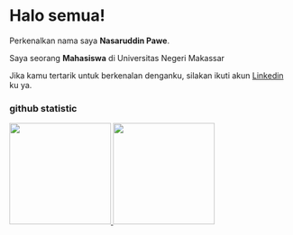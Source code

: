 # Halo semua! 

Perkenalkan nama saya **Nasaruddin Pawe**.<br>

Saya seorang **Mahasiswa** di Universitas Negeri Makassar <br>

Jika kamu tertarik untuk berkenalan denganku, silakan ikuti akun [Linkedin](https://www.linkedin.com/in/nasaruddin-pawe/) ku ya.

### github statistic
<p align="left">
<a href="https://github.com/nasar-17">
  <img height="180em" src="https://github-readme-stats-eight-theta.vercel.app/api?username=penuliscode&show_icons=true&theme=algolia&include_all_commits=true&count_private=true"/>
  <img height="180em" src="https://github-readme-stats-eight-theta.vercel.app/api/top-langs/?username=penuliscode&layout=compact&theme=algolia"/>
</a>
</p>
